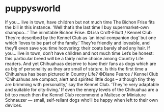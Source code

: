 # puppysworld
 If you… live in town, have children but not much time The Bichon Frise fits the bill in this instance.    ‘Well that’s the last time I buy supermarket-own shampoo…’ The inimitable Bichon Frise. ©Lisa Croft-Elliott / Kennel Club  They’re described by the Kennel Club as ‘an ideal companion dog’ but one which ‘loves to be part of the family.’ They’re friendly and loveable, and they’ll even save you time hoovering: their coats barely shed any hair.  If you… live in town, don’t have children and not much time Let’s be honest: this particular breed will be a fairly niche choice among Country Life readers. And yet Chihuahuas deserve to have their fans as dogs which are as big of personality as they are small of stature.    Is this the first time a Chihuahua has been pictured in Country Life? ©Diane Pearce / Kennel Club  ‘Chihuahuas are compact, alert and spirited little dogs – although tiny they are brimming with personality,’ say the Kennel Club. ‘They’re very adaptable and suitable for city-living.’  If even the energy levels of the Chihuahua are a bit too much then the Kennel Club recommend a Maltese or Miniature Schnauzer — small, self-reliant dogs who’ll be happy when left to their own devices.
